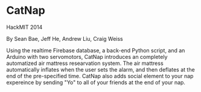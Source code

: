 CatNap
======================================================

HackMIT 2014

By Sean Bae, Jeff He, Andrew Liu, Craig Weiss

Using the realtime Firebase database, a back-end Python script, and an Arduino with two servomotors, CatNap introduces an completely automatized air mattress researvation system. The air mattress automatically inflates when the user sets the alarm, and then deflates at the end of the pre-specified time. CatNap also adds social element to your nap expereince by sending "Yo" to all of your friends at the end of your nap.
